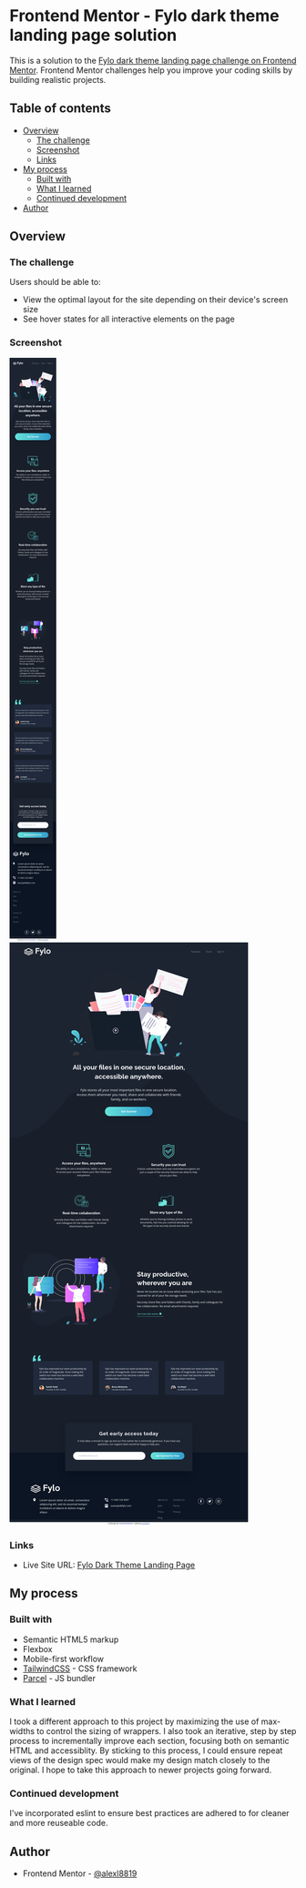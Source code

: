 # Frontend Mentor - Fylo dark theme landing page solution

This is a solution to the [Fylo dark theme landing page challenge on Frontend Mentor](https://www.frontendmentor.io/challenges/fylo-dark-theme-landing-page-5ca5f2d21e82137ec91a50fd). Frontend Mentor challenges help you improve your coding skills by building realistic projects. 

## Table of contents

- [Overview](#overview)
  - [The challenge](#the-challenge)
  - [Screenshot](#screenshot)
  - [Links](#links)
- [My process](#my-process)
  - [Built with](#built-with)
  - [What I learned](#what-i-learned)
  - [Continued development](#continued-development)
- [Author](#author)

## Overview

### The challenge

Users should be able to:

- View the optimal layout for the site depending on their device's screen size
- See hover states for all interactive elements on the page

### Screenshot

![Mobile Screenshot](./screenshots/mobile.png)
![Desktop Screenshot](./screenshots/desktop.png)

### Links

- Live Site URL: [Fylo Dark Theme Landing Page](https://alexl8819.github.io/fylo-dark-theme-landing-page)

## My process

### Built with

- Semantic HTML5 markup
- Flexbox
- Mobile-first workflow
- [TailwindCSS](https://tailwindcss.com/) - CSS framework
- [Parcel](https://parceljs.org/) - JS bundler

### What I learned

I took a different approach to this project by maximizing the use of max-widths to control the sizing of wrappers. I also took an iterative, 
step by step process to incrementally improve each section, focusing both on semantic HTML and accessiblity. By sticking to this process, 
I could ensure repeat views of the design spec would make my design match closely to the original. I hope to take this approach to newer projects
going forward.

### Continued development

I've incorporated eslint to ensure best practices are adhered to for cleaner and more reuseable code.

## Author

- Frontend Mentor - [@alexl8819](https://www.frontendmentor.io/profile/alexl8819)
